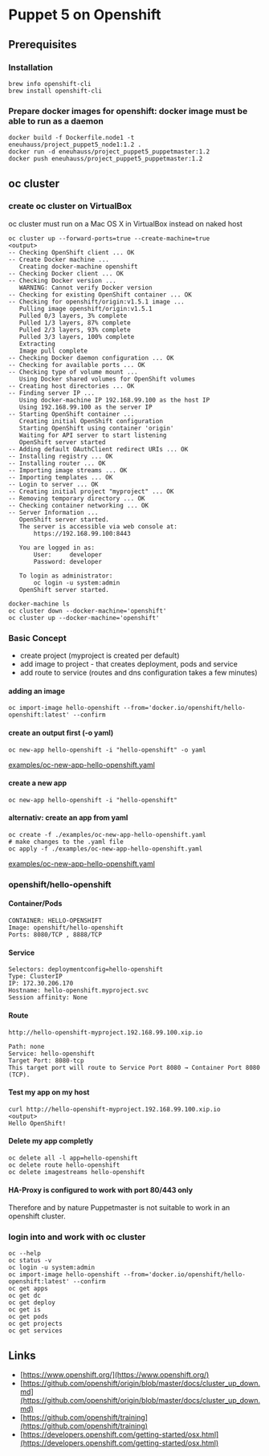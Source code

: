 # Puppet 5 on Openshift
## Prerequisites
### Installation
```
brew info openshift-cli
brew install openshift-cli
```

### Prepare docker images for openshift: docker image must be able to run as a daemon
```
docker build -f Dockerfile.node1 -t eneuhauss/project_puppet5_node1:1.2 .
docker run -d eneuhauss/project_puppet5_puppetmaster:1.2
docker push eneuhauss/project_puppet5_puppetmaster:1.2
```

## oc cluster
### create oc cluster on VirtualBox
oc cluster must run on a Mac OS X in VirtualBox instead on naked host
```
oc cluster up --forward-ports=true --create-machine=true
<output>
-- Checking OpenShift client ... OK
-- Create Docker machine ...
   Creating docker-machine openshift
-- Checking Docker client ... OK
-- Checking Docker version ...
   WARNING: Cannot verify Docker version
-- Checking for existing OpenShift container ... OK
-- Checking for openshift/origin:v1.5.1 image ...
   Pulling image openshift/origin:v1.5.1
   Pulled 0/3 layers, 3% complete
   Pulled 1/3 layers, 87% complete
   Pulled 2/3 layers, 93% complete
   Pulled 3/3 layers, 100% complete
   Extracting
   Image pull complete
-- Checking Docker daemon configuration ... OK
-- Checking for available ports ... OK
-- Checking type of volume mount ...
   Using Docker shared volumes for OpenShift volumes
-- Creating host directories ... OK
-- Finding server IP ...
   Using docker-machine IP 192.168.99.100 as the host IP
   Using 192.168.99.100 as the server IP
-- Starting OpenShift container ...
   Creating initial OpenShift configuration
   Starting OpenShift using container 'origin'
   Waiting for API server to start listening
   OpenShift server started
-- Adding default OAuthClient redirect URIs ... OK
-- Installing registry ... OK
-- Installing router ... OK
-- Importing image streams ... OK
-- Importing templates ... OK
-- Login to server ... OK
-- Creating initial project "myproject" ... OK
-- Removing temporary directory ... OK
-- Checking container networking ... OK
-- Server Information ...
   OpenShift server started.
   The server is accessible via web console at:
       https://192.168.99.100:8443

   You are logged in as:
       User:     developer
       Password: developer

   To login as administrator:
       oc login -u system:admin
   OpenShift server started.

docker-machine ls
oc cluster down --docker-machine='openshift'
oc cluster up --docker-machine='openshift'
```

### Basic Concept
  * create project (myproject is created per default)
  * add image to project - that creates deployment, pods and service
  * add route to service (routes and dns configuration takes a few minutes)

#### adding an image
```
oc import-image hello-openshift --from='docker.io/openshift/hello-openshift:latest' --confirm
```

#### create an output first (-o yaml)
```
oc new-app hello-openshift -i "hello-openshift" -o yaml
```
[examples/oc-new-app-hello-openshift.yaml](./examples/oc-new-app-hello-openshift.yaml)

#### create a new app
```
oc new-app hello-openshift -i "hello-openshift"
```

#### alternativ: create an app from yaml
```
oc create -f ./examples/oc-new-app-hello-openshift.yaml
# make changes to the .yaml file
oc apply -f ./examples/oc-new-app-hello-openshift.yaml
```
[examples/oc-new-app-hello-openshift.yaml](./examples/oc-new-app-hello-openshift.yaml)

### openshift/hello-openshift
#### Container/Pods
```
CONTAINER: HELLO-OPENSHIFT
Image: openshift/hello-openshift
Ports: 8080/TCP , 8888/TCP
```

#### Service
```
Selectors: deploymentconfig=hello-openshift
Type: ClusterIP
IP: 172.30.206.170
Hostname: hello-openshift.myproject.svc
Session affinity: None
```

#### Route
```
http://hello-openshift-myproject.192.168.99.100.xip.io

Path: none
Service: hello-openshift
Target Port: 8080-tcp
This target port will route to Service Port 8080 → Container Port 8080 (TCP).
```

#### Test my app on my host
```
curl http://hello-openshift-myproject.192.168.99.100.xip.io
<output>
Hello OpenShift!
```

#### Delete my app completly
```
oc delete all -l app=hello-openshift
oc delete route hello-openshift
oc delete imagestreams hello-openshift
```

#### HA-Proxy is configured to work with port 80/443 only
Therefore and by nature Puppetmaster is not suitable to work in an
openshift cluster.


### login into and work with oc cluster
```
oc --help
oc status -v
oc login -u system:admin
oc import-image hello-openshift --from='docker.io/openshift/hello-openshift:latest' --confirm
oc get apps
oc get dc
oc get deploy
oc get is
oc get pods
oc get projects
oc get services
```

## Links
  * [https://www.openshift.org/](https://www.openshift.org/)
  * [https://github.com/openshift/origin/blob/master/docs/cluster_up_down.md](https://github.com/openshift/origin/blob/master/docs/cluster_up_down.md)
  * [https://github.com/openshift/training](https://github.com/openshift/training)
  * [https://developers.openshift.com/getting-started/osx.html](https://developers.openshift.com/getting-started/osx.html)
